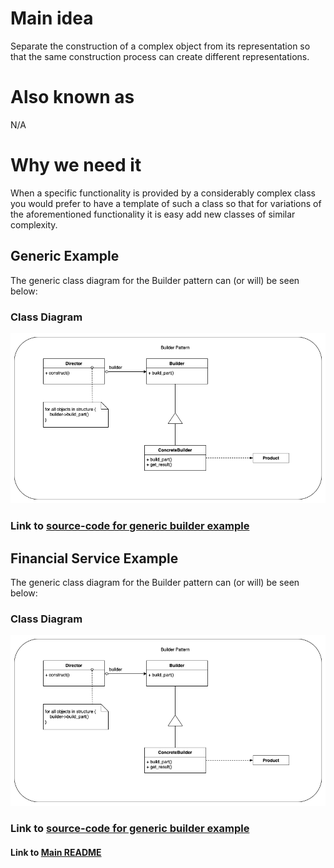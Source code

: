 # Main idea
Separate the construction of a complex object from its representation 
so that the same construction process can create different representations.


# Also known as
N/A

# Why we need it
When a specific functionality is provided by a considerably complex class
you would prefer to have a template of such a class so that for variations
of the aforementioned functionality it is easy add new classes of similar
complexity.

## Generic Example
The generic class diagram for the Builder pattern can (or will) be seen below:
### Class Diagram
![](diagrams/builder-generic.png)

### Link to [source-code for generic builder example](builder_generic.py)


## Financial Service Example
The generic class diagram for the Builder pattern can (or will) be seen below:
### Class Diagram
![](diagrams/builder-generic.png)

### Link to [source-code for generic builder example](builder_generic.py)



#### Link to [Main README](../../README.md)